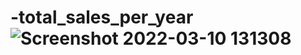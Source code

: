 # -total_sales_per_year![Screenshot 2022-03-10 131308](https://user-images.githubusercontent.com/68146795/157404833-013248dc-63b8-411f-b59d-16812aaaa29f.png)
